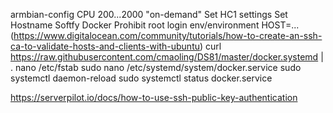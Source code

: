 armbian-config
  CPU 200...2000 "on-demand"
  Set HC1 settings
  Set Hostname
  Softfy
    Docker 
  Prohibit root login
env/environment HOST=...
(https://www.digitalocean.com/community/tutorials/how-to-create-an-ssh-ca-to-validate-hosts-and-clients-with-ubuntu)
curl  https://raw.githubusercontent.com/cmaoling/DS81/master/docker.systemd | .
nano /etc/fstab
<RESTART>
sudo nano /etc/systemd/system/docker.service 
sudo systemctl daemon-reload
sudo systemctl status docker.service

https://serverpilot.io/docs/how-to-use-ssh-public-key-authentication

